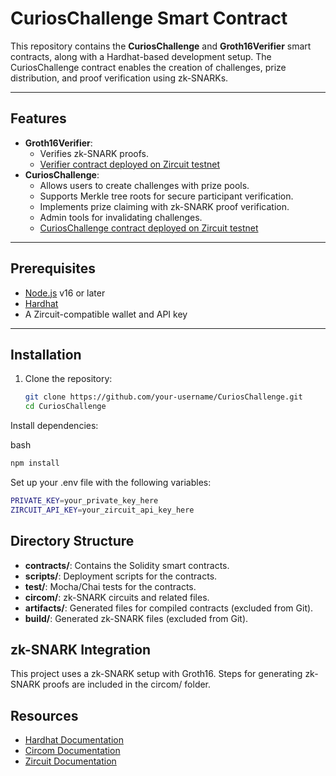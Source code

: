 # CuriosChallenge Smart Contract

This repository contains the **CuriosChallenge** and **Groth16Verifier** smart contracts, along with a Hardhat-based development setup. The CuriosChallenge contract enables the creation of challenges, prize distribution, and proof verification using zk-SNARKs.

---

## Features

- **Groth16Verifier**: 
  - Verifies zk-SNARK proofs. 
  - [Verifier contract deployed on Zircuit testnet](https://explorer.testnet.zircuit.com/address/0x201B30C1B71E3Dcf61bE22D04166A854203c6E90?activeTab=3)
- **CuriosChallenge**:
  - Allows users to create challenges with prize pools.
  - Supports Merkle tree roots for secure participant verification.
  - Implements prize claiming with zk-SNARK proof verification.
  - Admin tools for invalidating challenges.
  - [CuriosChallenge contract deployed on Zircuit testnet](https://explorer.testnet.zircuit.com/address/0xBcF2EbE34681ea0a0F7D93E3326EBB9a16a5C35C)

---

## Prerequisites

- [Node.js](https://nodejs.org/) v16 or later
- [Hardhat](https://hardhat.org/)
- A Zircuit-compatible wallet and API key

---

## Installation

1. Clone the repository:
   ```bash
   git clone https://github.com/your-username/CuriosChallenge.git
   cd CuriosChallenge
   ```

Install dependencies:

bash
```bash
npm install
```

Set up your .env file with the following variables:
```bash
PRIVATE_KEY=your_private_key_here
ZIRCUIT_API_KEY=your_zircuit_api_key_here
```

## Directory Structure
- **contracts/**: Contains the Solidity smart contracts.
- **scripts/**: Deployment scripts for the contracts.
- **test/**: Mocha/Chai tests for the contracts.
- **circom/**: zk-SNARK circuits and related files.
- **artifacts/**: Generated files for compiled contracts (excluded from Git).
- **build/**: Generated zk-SNARK files (excluded from Git).

## zk-SNARK Integration
This project uses a zk-SNARK setup with Groth16. Steps for generating zk-SNARK proofs are included in the circom/ folder.

## Resources
- [Hardhat Documentation](https://hardhat.org/docs)
- [Circom Documentation](https://docs.circom.io/)
- [Zircuit Documentation](https://docs.zircuit.com/)
